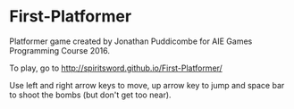 # First-Platformer
Platformer game created by Jonathan Puddicombe for AIE Games Programming Course 2016.

To play, go to http://spiritsword.github.io/First-Platformer/

Use left and right arrow keys to move, up arrow key to jump and space bar to shoot the bombs (but don't get too near).
